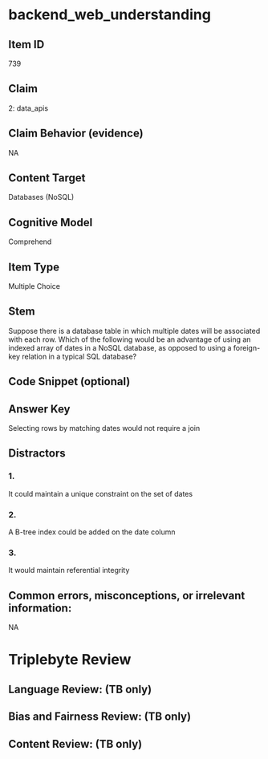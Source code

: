 # backend_web_understanding

## Item ID
739

## Claim
2: data_apis

## Claim Behavior (evidence)
NA

## Content Target
Databases (NoSQL)

## Cognitive Model
Comprehend

## Item Type
Multiple Choice

## Stem
Suppose there is a database table in which multiple dates will be associated with each row. Which of the following would be an advantage of using an indexed array of dates in a NoSQL database, as opposed to using a foreign-key relation in a typical SQL database?

## Code Snippet (optional)


## Answer Key
Selecting rows by matching dates would not require a join

## Distractors

### 1.
It could maintain a unique constraint on the set of dates

### 2.
A B-tree index could be added on the date column

### 3.
It would maintain referential integrity

## Common errors, misconceptions, or irrelevant information:
NA

# Triplebyte Review


## Language Review: (TB only)


## Bias and Fairness Review: (TB only)


## Content Review: (TB only)

